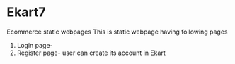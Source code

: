 # Ekart7
Ecommerce static webpages
 This is static webpage having following pages
 1. Login page-
 2. Register page- user can create its account in Ekart
